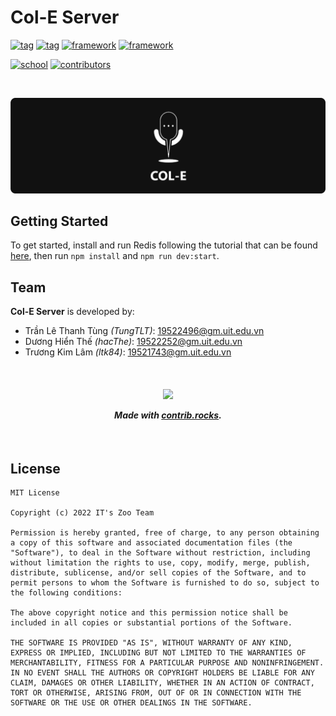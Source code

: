 <h1>Col-E Server</h3>

[![tag](https://img.shields.io/badge/-collaborative-69a13d)](https://github.com/hacThe/Collaborative-IDE-socket)
[![tag](https://img.shields.io/badge/-code%20editor-7b4091)](https://github.com/hacThe/Collaborative-IDE-socket)
[![framework](https://img.shields.io/badge/-javascript-ffe387)](https://github.com/hacThe/Collaborative-IDE-socket)
[![framework](https://img.shields.io/badge/-nodejs-57915b)](https://github.com/hacThe/Collaborative-IDE-socket)

[![school](https://img.shields.io/badge/school-UIT-3f6cb6)](https://www.uit.edu.vn/)
[![contributors](https://img.shields.io/badge/contributors-3-1d9583)](#team)

<br>

<p align="center">
 <img src="./info/banner.png" alt="Col-E Logo" minHeight="200"></a>
</p>

## Getting Started

To get started, install and run Redis following the tutorial that can be found [here](https://redis.io/docs/getting-started/installation/install-redis-on-windows/), then run `npm install` and `npm run dev:start`.

## Team

**Col-E Server** is developed by:

- Trần Lê Thanh Tùng _(TungTLT)_: 19522496@gm.uit.edu.vn
- Dương Hiển Thế _(hacThe)_: 19522252@gm.uit.edu.vn
- Trương Kim Lâm _(ltk84)_: 19521743@gm.uit.edu.vn

<br/>

<h4 align="center">
<a href="https://github.com/tungTLT/collaborative-ide-backend/graphs/contributors">
<img src="https://contrib.rocks/image?repo=tungTLT/collaborative-ide-backend" />
</a>

_Made with [contrib.rocks](https://contrib.rocks)._ </h4>

<br/>

## License

```
MIT License

Copyright (c) 2022 IT's Zoo Team

Permission is hereby granted, free of charge, to any person obtaining a copy of this software and associated documentation files (the "Software"), to deal in the Software without restriction, including without limitation the rights to use, copy, modify, merge, publish, distribute, sublicense, and/or sell copies of the Software, and to permit persons to whom the Software is furnished to do so, subject to the following conditions:

The above copyright notice and this permission notice shall be included in all copies or substantial portions of the Software.

THE SOFTWARE IS PROVIDED "AS IS", WITHOUT WARRANTY OF ANY KIND, EXPRESS OR IMPLIED, INCLUDING BUT NOT LIMITED TO THE WARRANTIES OF MERCHANTABILITY, FITNESS FOR A PARTICULAR PURPOSE AND NONINFRINGEMENT. IN NO EVENT SHALL THE AUTHORS OR COPYRIGHT HOLDERS BE LIABLE FOR ANY CLAIM, DAMAGES OR OTHER LIABILITY, WHETHER IN AN ACTION OF CONTRACT, TORT OR OTHERWISE, ARISING FROM, OUT OF OR IN CONNECTION WITH THE SOFTWARE OR THE USE OR OTHER DEALINGS IN THE SOFTWARE.
```
